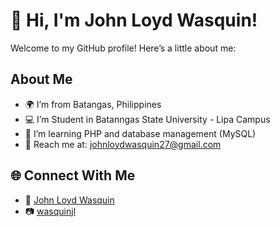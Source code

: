 # 👋 Hi, I'm John Loyd Wasquin!

Welcome to my GitHub profile! Here’s a little about me:

## About Me
- 🌍 I’m from Batangas, Philippines
- 💻 I’m Student in Batanngas State University - Lipa Campus
- 🌱 I’m learning PHP and database management (MySQL)
- 📧 Reach me at: [johnloydwasquin27@gmail.com](mailto:johnloydwasquin27@gmail.com)

## 🌐 Connect With Me
- 📘 [John Loyd Wasquin](https://www.facebook.com/johnloyd.wasquin.1)
- 📷 [wasquinjl](https://www.instagram.com/wasquinjl/)


